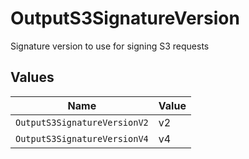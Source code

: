 # OutputS3SignatureVersion

Signature version to use for signing S3 requests


## Values

| Name                         | Value                        |
| ---------------------------- | ---------------------------- |
| `OutputS3SignatureVersionV2` | v2                           |
| `OutputS3SignatureVersionV4` | v4                           |
